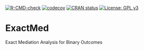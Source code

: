 <!-- badges: start -->
  [![R-CMD-check](https://github.com/caubm/ExactMed/actions/workflows/R-CMD-check.yaml/badge.svg)](https://github.com/caubm/ExactMed/actions/workflows/R-CMD-check.yaml)
  [![codecov](https://codecov.io/gh/caubm/ExactMed/branch/main/graph/badge.svg?token=QWZM0HAXCK)](https://codecov.io/gh/caubm/ExactMed)
[![CRAN status](https://www.r-pkg.org/badges/version/ExactMed)](https://CRAN.R-project.org/package=ExactMed)
[![License: GPL v3](https://img.shields.io/badge/License-GPLv3-blue.svg)](https://www.gnu.org/licenses/gpl-3.0)
<!-- badges: end -->


# ExactMed
Exact Mediation Analysis for Binary Outcomes


